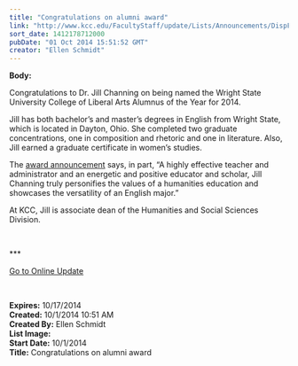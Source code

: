 ```yaml
---
title: "Congratulations on alumni award"
link: "http://www.kcc.edu/FacultyStaff/update/Lists/Announcements/DispForm.aspx?ID=1654"
sort_date: 1412178712000
pubDate: "01 Oct 2014 15:51:52 GMT"
creator: "Ellen Schmidt"
---
```


<div><b>Body:</b> <div class="ExternalClass3EAEEF9C077745D08C5E19255373266E"><p>Congratulations to Dr. Jill Channing on being named the Wright State University College of Liberal Arts Alumnus of the Year for 2014.</p>
<p>Jill has both bachelor’s and master’s degrees in English from Wright State, which is located in Dayton, Ohio. She completed two graduate concentrations, one in composition and rhetoric and one in literature. Also, Jill earned a graduate certificate in women’s studies.</p>
<p>The ​<a href="https://liberal-arts.wright.edu/english-language-and-literatures/connect/distinguished-alumni">award announcement</a> says, in part, “A highly effective teacher and administrator and an energetic and positive educator and scholar, Jill Channing truly personifies the values of a humanities education and showcases the versatility of an English major.”</p>
<p>At KCC, Jill is associate dean of the Humanities and Social Sciences Division.<br /></p>
<p> </p>
<p>***</p>
<p><a href="/update">Go to Online Update</a></p>
<p> </p></div></div>
<div><b>Expires:</b> 10/17/2014</div>
<div><b>Created:</b> 10/1/2014 10:51 AM</div>
<div><b>Created By:</b> Ellen Schmidt</div>
<div><b>List Image:</b> <a href="http://www.kcc.edu/SiteCollectionImages/JillChanningAward.jpg"></a></div>
<div><b>Start Date:</b> 10/1/2014</div>
<div><b>Title:</b> Congratulations on alumni award</div>
